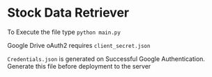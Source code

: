 # Stock Data Retriever

To Execute the file type `python main.py`

Google Drive oAuth2 requires `client_secret.json`

`Credentials.json` is generated on Successful Google Authentication. Generate this file before deployment to the server